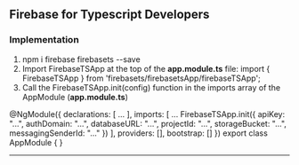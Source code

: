 ## Firebase for Typescript Developers

### Implementation
1. npm i firebase firebasets --save
2. Import FirebaseTSApp at the top of the **app.module.ts** file: import { FirebaseTSApp } from 'firebasets/firebasetsApp/firebaseTSApp';
3. Call the FirebaseTSApp.init(config) function in the imports array of the AppModule (**app.module.ts**)

@NgModule({
  declarations: [
    ...
  ],
  imports: [
    ...
    FirebaseTSApp.init({
      apiKey: "...",
      authDomain: "...",
      databaseURL: "...",
      projectId: "...",
      storageBucket: "...",
      messagingSenderId: "..."
    })
  ],
  providers: [],
  bootstrap: []
})
export class AppModule { }

---